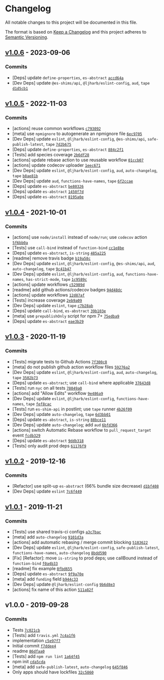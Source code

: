 # Changelog

All notable changes to this project will be documented in this file.

The format is based on [Keep a Changelog](https://keepachangelog.com/en/1.0.0/)
and this project adheres to [Semantic Versioning](https://semver.org/spec/v2.0.0.html).

## [v1.0.6](https://github.com/es-shims/Array.prototype.map/compare/v1.0.5...v1.0.6) - 2023-09-06

### Commits

- [Deps] update `define-properties`, `es-abstract` [`accd64a`](https://github.com/es-shims/Array.prototype.map/commit/accd64a9aff33e13ad5b6f6f32e738e8d898c076)
- [Dev Deps] update `@es-shims/api`, `@ljharb/eslint-config`, `aud`, `tape` [`d1d5cb1`](https://github.com/es-shims/Array.prototype.map/commit/d1d5cb1bb126140d5ad3d55705e1bf3afcbb40cd)

## [v1.0.5](https://github.com/es-shims/Array.prototype.map/compare/v1.0.4...v1.0.5) - 2022-11-03

### Commits

- [actions] reuse common workflows [`c793092`](https://github.com/es-shims/Array.prototype.map/commit/c793092afae6c6df1a12f83c18b8710993039307)
- [meta] use `npmignore` to autogenerate an npmignore file [`6ec9705`](https://github.com/es-shims/Array.prototype.map/commit/6ec97053be3365748623b9f08460ab0ef98e4a66)
- [Dev Deps] update `eslint`, `@ljharb/eslint-config`, `@es-shims/api`, `safe-publish-latest`, `tape` [`7d2b675`](https://github.com/es-shims/Array.prototype.map/commit/7d2b675dca7a1ccab28dde7c5fab390d6cdc4d8a)
- [Deps] update `define-properties`, `es-abstract` [`884c2f1`](https://github.com/es-shims/Array.prototype.map/commit/884c2f11a9fed3053af348f627b2ff9248c95cfd)
- [Tests] add species coverage [`2b6df28`](https://github.com/es-shims/Array.prototype.map/commit/2b6df287c84751c910d3f01d009600684e2b6255)
- [actions] update rebase action to use reusable workflow [`01ccb07`](https://github.com/es-shims/Array.prototype.map/commit/01ccb07c7f77bc218f54de61b2fff3a0479be037)
- [actions] update codecov uploader [`1eec671`](https://github.com/es-shims/Array.prototype.map/commit/1eec67117364ee2913bd5a16e336b22c9e13ae5d)
- [Dev Deps] update `eslint`, `@ljharb/eslint-config`, `aud`, `auto-changelog`, `tape` [`b8ae81b`](https://github.com/es-shims/Array.prototype.map/commit/b8ae81b535728ca06b2ea976c6be97b9e1262cc7)
- [Dev Deps] update `aud`, `functions-have-names`, `tape` [`6f2ccae`](https://github.com/es-shims/Array.prototype.map/commit/6f2ccaed5367de01519d96ba25a95966f1f30df2)
- [Deps] update `es-abstract` [`be80326`](https://github.com/es-shims/Array.prototype.map/commit/be80326dea4dd9baff2b84fa8cc8891fd74f967e)
- [Deps] update `es-abstract` [`1450f7d`](https://github.com/es-shims/Array.prototype.map/commit/1450f7d8b02eddd30762e7f81d3a8cc721642d4c)
- [Deps] update `es-abstract` [`8195a0e`](https://github.com/es-shims/Array.prototype.map/commit/8195a0e83620fa05ae03e2617b07b6937cfc3733)

## [v1.0.4](https://github.com/es-shims/Array.prototype.map/compare/v1.0.3...v1.0.4) - 2021-10-01

### Commits

- [actions] use `node/install` instead of `node/run`; use `codecov` action [`5f6bb0a`](https://github.com/es-shims/Array.prototype.map/commit/5f6bb0afa3645cc08cf8ea86a609e54c1efe2e00)
- [Tests] use `call-bind` instead of `function-bind` [`cc1e8be`](https://github.com/es-shims/Array.prototype.map/commit/cc1e8be8f569d94c435cc77aa95c92fa286acf25)
- [Deps] update `es-abstract`, `is-string` [`485a225`](https://github.com/es-shims/Array.prototype.map/commit/485a2254c0aced3e888035659b33dabc5ae04b71)
- [readme] remove travis badge [`b19a58c`](https://github.com/es-shims/Array.prototype.map/commit/b19a58cac0f354a18cdd53c2b23fc2eed5895701)
- [Dev Deps] update `eslint`, `@ljharb/eslint-config`, `@es-shims/api`, `aud`, `auto-changelog`, `tape` [`9c41b47`](https://github.com/es-shims/Array.prototype.map/commit/9c41b47b23bb06e5b5b79b8c830822beedade0aa)
- [Dev Deps] update `eslint`, `@ljharb/eslint-config`, `aud`, `functions-have-names`, `has-strict-mode`, `tape` [`1c9589c`](https://github.com/es-shims/Array.prototype.map/commit/1c9589cceaefe2930b8ce01a7639decd80b49d39)
- [actions] update workflows [`c52989d`](https://github.com/es-shims/Array.prototype.map/commit/c52989d548d9c65705e80dc630ca1688b58c7403)
- [readme] add github actions/codecov badges [`94d48dc`](https://github.com/es-shims/Array.prototype.map/commit/94d48dc111f97426f54076b7341883ccab86eec3)
- [actions] update workflows [`12d87af`](https://github.com/es-shims/Array.prototype.map/commit/12d87afe4f1efd5e758367eee21ecee628f41738)
- [Tests] increase coverage [`2eb9a09`](https://github.com/es-shims/Array.prototype.map/commit/2eb9a0983daeae85dc450f307789018138329e7b)
- [Dev Deps] update `eslint`, `tape` [`c7b28ab`](https://github.com/es-shims/Array.prototype.map/commit/c7b28ab73951f428f2919d479df30b7506802896)
- [Deps] update `call-bind`, `es-abstract` [`39b103e`](https://github.com/es-shims/Array.prototype.map/commit/39b103ea6f8ede7ec0990af02b7a5235c408a2e4)
- [meta] use `prepublishOnly` script for npm 7+ [`75edba9`](https://github.com/es-shims/Array.prototype.map/commit/75edba96d1b550fa53c727eaebe5b942be8af338)
- [Deps] update `es-abstract` [`eae3b29`](https://github.com/es-shims/Array.prototype.map/commit/eae3b291fb42246a4615aa27bd3b816e8c8e94ec)

## [v1.0.3](https://github.com/es-shims/Array.prototype.map/compare/v1.0.2...v1.0.3) - 2020-11-19

### Commits

- [Tests] migrate tests to Github Actions [`7f300c8`](https://github.com/es-shims/Array.prototype.map/commit/7f300c8dc386f6452a8a742c3ff1955f79fca448)
- [meta] do not publish github action workflow files [`59276a2`](https://github.com/es-shims/Array.prototype.map/commit/59276a22dbac0a431e422d7056b06a51c565c0ed)
- [Dev Deps] update `eslint`, `@ljharb/eslint-config`, `aud`, `auto-changelog`,  `tape` [`3502b73`](https://github.com/es-shims/Array.prototype.map/commit/3502b73827b0998edd6538ce7728d5fd9933c15f)
- [Deps] update `es-abstract`; use `call-bind` where applicable [`37643d8`](https://github.com/es-shims/Array.prototype.map/commit/37643d8611c54b4b7f159532b4a7ea8fc183cb6b)
- [Tests] run `nyc` on all tests [`78049a0`](https://github.com/es-shims/Array.prototype.map/commit/78049a085944abd2186d9d7fbcf442b19b11d1e7)
- [actions] add "Allow Edits" workflow [`9e486a9`](https://github.com/es-shims/Array.prototype.map/commit/9e486a9865d5874768ed414b1e1cf30ec025fed7)
- [Dev Deps] update `eslint`, `@ljharb/eslint-config`, `functions-have-names`, `tape` [`fef8cac`](https://github.com/es-shims/Array.prototype.map/commit/fef8cac1ed6b3f37fcc8d77e44603d0f885ab4a3)
- [Tests] run `es-shim-api` in postlint; use `tape` runner [`4b26f09`](https://github.com/es-shims/Array.prototype.map/commit/4b26f09fcac54df57fb496ca31f435336e1ef470)
- [Dev Deps] update `auto-changelog`, `tape` [`6d3bb01`](https://github.com/es-shims/Array.prototype.map/commit/6d3bb01f5d092fce194a51d2782133803b8801ee)
- [Deps] update `es-abstract`, `is-string` [`88bce11`](https://github.com/es-shims/Array.prototype.map/commit/88bce1118b8452c9f6c89d68f2f247f1946e89dd)
- [Dev Deps] update `auto-changelog`; add `aud` [`6bfd366`](https://github.com/es-shims/Array.prototype.map/commit/6bfd3666905d45e76a3b988f01720c98619e84a4)
- [actions] switch Automatic Rebase workflow to `pull_request_target` event [`fcdb329`](https://github.com/es-shims/Array.prototype.map/commit/fcdb329c0bb0f23a77c4092dbdbed0e1073b4582)
- [Deps] update `es-abstract` [`9ddb318`](https://github.com/es-shims/Array.prototype.map/commit/9ddb31815b8254a2d1f2fc1e9b37da9b42ed979e)
- [Tests] only audit prod deps [`61176f9`](https://github.com/es-shims/Array.prototype.map/commit/61176f995d0c58348a95f04b8b15aa51ba21711f)

## [v1.0.2](https://github.com/es-shims/Array.prototype.map/compare/v1.0.1...v1.0.2) - 2019-12-16

### Commits

- [Refactor] use split-up `es-abstract` (66% bundle size decrease) [`d1bf408`](https://github.com/es-shims/Array.prototype.map/commit/d1bf408f70ef059bcb8beb28f960073ed4792c23)
- [Dev Deps] update `eslint` [`7c6f449`](https://github.com/es-shims/Array.prototype.map/commit/7c6f449e1b0ec6a7b0c04b1952a6a16d145fa2a1)

## [v1.0.1](https://github.com/es-shims/Array.prototype.map/compare/v1.0.0...v1.0.1) - 2019-11-21

### Commits

- [Tests] use shared travis-ci configs [`a3c7bac`](https://github.com/es-shims/Array.prototype.map/commit/a3c7bac90d35642d683ad7704be4c4bf639ae0ee)
- [meta] add `auto-changelog` [`9101d3a`](https://github.com/es-shims/Array.prototype.map/commit/9101d3a09cc6bb3fd814439ea81664cdf436d75a)
- [actions] add automatic rebasing / merge commit blocking [`5183622`](https://github.com/es-shims/Array.prototype.map/commit/5183622f5819712275e1fbdb16c27c4aae35b3c1)
- [Dev Deps] update `eslint`, `@ljharb/eslint-config`, `safe-publish-latest`, `functions-have-names`, `auto-changelog` [`8bdd590`](https://github.com/es-shims/Array.prototype.map/commit/8bdd5904e505a96f7cfa34cf15618a4b551e9b29)
- [Fix] [Refactor]: move `is-string` to prod deps; use callBound instead of `function-bind` [`f0a4b33`](https://github.com/es-shims/Array.prototype.map/commit/f0a4b33df2268f2e7bdc3f777e0c1d3d85f99a90)
- [readme] fix example [`0fbd655`](https://github.com/es-shims/Array.prototype.map/commit/0fbd655b90b4d7791bd26da4322370230e40aca2)
- [Deps] update `es-abstract` [`9f9a70e`](https://github.com/es-shims/Array.prototype.map/commit/9f9a70ea4666dc644adcd126982bf9095747039a)
- [meta] add `funding` field [`b944c33`](https://github.com/es-shims/Array.prototype.map/commit/b944c3304e142053c6aa34ab69b4fc551e89eb4d)
- [Dev Deps] update `@ljharb/eslint-config` [`9b6d8e3`](https://github.com/es-shims/Array.prototype.map/commit/9b6d8e3390bcf989d940e187eba59f6077d02a7e)
- [actions] fix name of this action [`511a82f`](https://github.com/es-shims/Array.prototype.map/commit/511a82f57071320bb096923f1bba346d9b1c79f2)

## v1.0.0 - 2019-09-28

### Commits

- Tests [`7c021cb`](https://github.com/es-shims/Array.prototype.map/commit/7c021cb73eb1dc791384a85f17f28d3d0c8034fd)
- [Tests] add `travis.yml` [`7c4a1f6`](https://github.com/es-shims/Array.prototype.map/commit/7c4a1f632034cd552be5e179837aaddc44e425cd)
- implementation [`c5e97f7`](https://github.com/es-shims/Array.prototype.map/commit/c5e97f72e70f04166c1eda8d67e21f8c0d7ec973)
- Initial commit [`f7ddee4`](https://github.com/es-shims/Array.prototype.map/commit/f7ddee424d3ea57ba6a8deef32375a74f88d0977)
- readme [`86dfaa0`](https://github.com/es-shims/Array.prototype.map/commit/86dfaa09fc0aba93f5c80813ad3159f61ce37042)
- [Tests] add `npm run lint` [`1a64f45`](https://github.com/es-shims/Array.prototype.map/commit/1a64f457f6b9693c1b56303ded0f0e64253c9704)
- npm init [`cda5cda`](https://github.com/es-shims/Array.prototype.map/commit/cda5cda6fb2b3cd6107d79c1535ded3e4c9cead3)
- [meta] add `safe-publish-latest`, `auto-changelog` [`645f846`](https://github.com/es-shims/Array.prototype.map/commit/645f8465648969b8c908fad098403f3fc112d0e4)
- Only apps should have lockfiles [`32c5860`](https://github.com/es-shims/Array.prototype.map/commit/32c5860900487e6de237ec184d02639eaeea536d)
